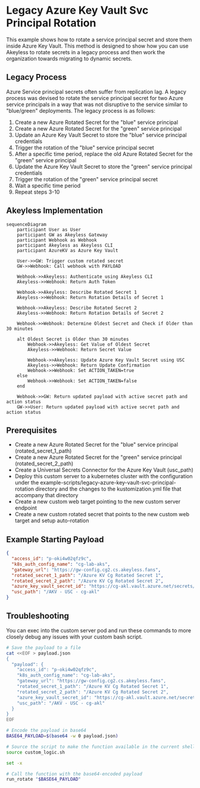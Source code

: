 # Legacy Azure Key Vault Svc Principal Rotation

This example shows how to rotate a service principal secret and store them inside Azure Key Vault. This method is designed to show how you can use Akeyless to rotate secrets in a legacy process and then work the organization towards migrating to dynamic secrets.

## Legacy Process

Azure Service principal secrets often suffer from replication lag. A legacy process was devised to rotate the service principal secret for two Azure service principals in a way that was not disruptive to the service similar to "blue/green" deployments. The legacy process is as follows:

1. Create a new Azure Rotated Secret for the "blue" service principal
2. Create a new Azure Rotated Secret for the "green" service principal
3. Update an Azure Key Vault Secret to store the "blue" service principal credentials
4. Trigger the rotation of the "blue" service principal secret
5. After a specific time period, replace the old Azure Rotated Secret for the "green" service principal
6. Update the Azure Key Vault Secret to store the "green" service principal credentials
7. Trigger the rotation of the "green" service principal secret
9. Wait a specific time period
10. Repeat steps 3-10

## Akeyless Implementation

```mermaid
sequenceDiagram
    participant User as User
    participant GW as Akeyless Gateway
    participant Webhook as Webhook
    participant Akeyless as Akeyless CLI
    participant AzureKV as Azure Key Vault

    User->>GW: Trigger custom rotated secret
    GW->>Webhook: Call webhook with PAYLOAD

    Webhook->>Akeyless: Authenticate using Akeyless CLI
    Akeyless->>Webhook: Return Auth Token

    Webhook->>Akeyless: Describe Rotated Secret 1
    Akeyless->>Webhook: Return Rotation Details of Secret 1

    Webhook->>Akeyless: Describe Rotated Secret 2
    Akeyless->>Webhook: Return Rotation Details of Secret 2

    Webhook->>Webhook: Determine Oldest Secret and Check if Older than 30 minutes

    alt Oldest Secret is Older than 30 minutes
        Webhook->>Akeyless: Get Value of Oldest Secret
        Akeyless->>Webhook: Return Secret Value

        Webhook->>Akeyless: Update Azure Key Vault Secret using USC
        Akeyless->>Webhook: Return Update Confirmation
        Webhook->>Webhook: Set ACTION_TAKEN=true
    else
        Webhook->>Webhook: Set ACTION_TAKEN=false
    end

    Webhook->>GW: Return updated payload with active secret path and action status
    GW->>User: Return updated payload with active secret path and action status
```

## Prerequisites

- Create a new Azure Rotated Secret for the "blue" service principal (rotated_secret_1_path)
- Create a new Azure Rotated Secret for the "green" service principal (rotated_secret_2_path)
- Create a Universal Secrets Connector for the Azure Key Vault (usc_path)
- Deploy this custom server to a kubernetes cluster with the configuration under the example-scripts/legacy-azure-key-vault-svc-principal-rotation directory and the changes to the kustomization.yml file that accompany that directory
- Create a new custom web target pointing to the new custom server endpoint
- Create a new custom rotated secret that points to the new custom web target and setup auto-rotation


## Example Starting Payload

```json
{
  "access_id": "p-oki4w02qfz9c",
  "k8s_auth_config_name": "cg-lab-aks",
  "gateway_url": "https://gw-config.cg2.cs.akeyless.fans",
  "rotated_secret_1_path": "/Azure KV Cg Rotated Secret 1",
  "rotated_secret_2_path": "/Azure KV Cg Rotated Secret 2",
  "azure_key_vault_secret_id": "https://cg-akl.vault.azure.net/secrets/azure-sp-ready",
  "usc_path": "/AKV - USC - cg-akl"
}
```

## Troubleshooting

You can exec into the custom server pod and run these commands to more closely debug any issues with your custom bash script.

```bash
# Save the payload to a file
cat <<EOF > payload.json
{
  "payload": {
    "access_id": "p-oki4w02qfz9c",
    "k8s_auth_config_name": "cg-lab-aks",
    "gateway_url": "https://gw-config.cg2.cs.akeyless.fans",
    "rotated_secret_1_path": "/Azure KV Cg Rotated Secret 1",
    "rotated_secret_2_path": "/Azure KV Cg Rotated Secret 2",
    "azure_key_vault_secret_id": "https://cg-akl.vault.azure.net/secrets/azure-sp-ready",
    "usc_path": "/AKV - USC - cg-akl"
  }
}
EOF

# Encode the payload in base64
BASE64_PAYLOAD=$(base64 -w 0 payload.json)

# Source the script to make the function available in the current shell
source custom_logic.sh

set -x

# Call the function with the base64-encoded payload
run_rotate "$BASE64_PAYLOAD"
```
